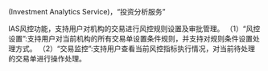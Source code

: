 (Investment Analytics Service)，“投资分析服务”

IAS风控功能，支持用户对机构的交易进行风控规则设置及审批管理。
（1）“风控设置”:支持用户对当前机构的所有交易单设置条件规则，并支持对规则条件设置处理方式。
（2）“交易监控”:支持用户查看当前风控指标执行情况，对当前待处理的交易单进行操作处理。
